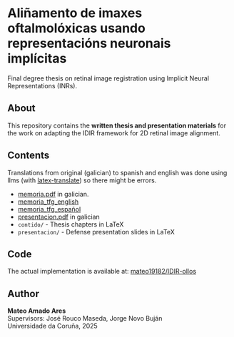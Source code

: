 # Aliñamento de imaxes oftalmolóxicas usando representacións neuronais implícitas

Final degree thesis on retinal image registration using Implicit Neural Representations (INRs).

## About

This repository contains the **written thesis and presentation materials** for the work on adapting the IDIR framework for 2D retinal image alignment.

## Contents

Translations from original (galician) to spanish and english was done using llms (with [latex-translate](https://github.com/mateo19182/latex-translate)) so there might be errors.
- [memoria.pdf](https://github.com/mateo19182/TFG/blob/main/memoria.pdf) in galician.
- [memoria_tfg_english](https://github.com/mateo19182/TFG/blob/main/memoria_tfg_english.pdf) 
- [memoria_tfg_español](https://github.com/mateo19182/TFG/blob/main/memoria_tfg_español.pdf) 
- [presentacion.pdf](https://github.com/mateo19182/TFG/blob/main/slides.pdf) in galician
- `contido/` - Thesis chapters in LaTeX
- `presentacion/` - Defense presentation slides in LaTeX

## Code

The actual implementation is available at: [mateo19182/IDIR-ollos](https://github.com/mateo19182/IDIR-ollos)

## Author

**Mateo Amado Ares**  
Supervisors: José Rouco Maseda, Jorge Novo Buján  
Universidade da Coruña, 2025
